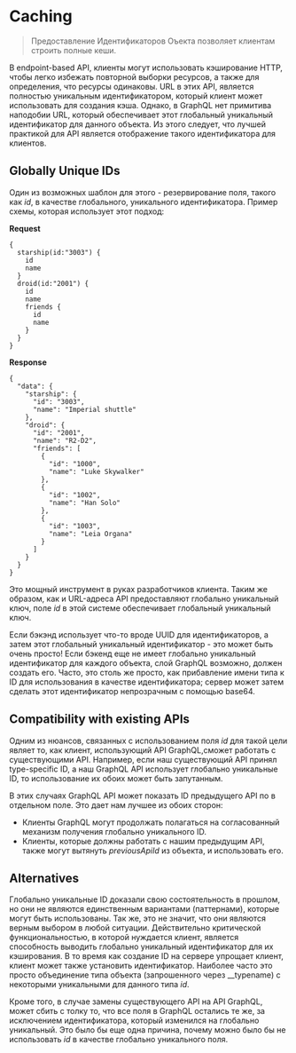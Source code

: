# Caching
> Предоставление Идентификаторов Оъекта позволяет клиентам строить полные кеши.

В endpoint-based API, клиенты могут использовать кэширование HTTP, чтобы легко избежать повторной выборки ресурсов,
а также для определения, что ресурсы одинаковы. URL в этих API, является полностью уникальным идентификатором,
который клиент может использовать для создания кэша. Однако, в GraphQL нет примитива наподобии URL, который обеспечивает
этот глобальный уникальный идентификатор для данного объекта. Из этого следует, что лучшей практикой для API является отображение такого идентификатора для клиентов.

## Globally Unique IDs
Один из возможных шаблон для этого - резервирование поля, такого как *id*, в качестве глобального, уникального идентификатора. Пример схемы, которая использует этот подход:


**Request**

```
{
  starship(id:"3003") {
    id
    name
  }
  droid(id:"2001") {
    id
    name
    friends {
      id
      name
    }
  }
}
```


**Response**

```
{
  "data": {
    "starship": {
      "id": "3003",
      "name": "Imperial shuttle"
    },
    "droid": {
      "id": "2001",
      "name": "R2-D2",
      "friends": [
        {
          "id": "1000",
          "name": "Luke Skywalker"
        },
        {
          "id": "1002",
          "name": "Han Solo"
        },
        {
          "id": "1003",
          "name": "Leia Organa"
        }
      ]
    }
  }
}

```

Это мощный инструмент в руках разработчиков клиента. Таким же образом, как и URL-адреса API предоставляют глобально уникальный ключ, поле *id* в этой системе обеспечивает глобальный уникальный ключ.

Если бэкэнд использует что-то вроде UUID для идентификаторов, а затем этот глобальный уникальный
идентификатор  - это может быть очень просто! Если бэкенд еще не имеет глобально уникальный идентификатор для
каждого объекта, слой GraphQL возможно, должен создать его. Часто, это столь же просто, как прибавление
имени типа к ID для использования в качестве идентификатора; сервер может затем сделать этот идентификатор
непрозрачным с помощью base64.


## Compatibility with existing APIs
Одним из нюансов, связанных с использованием поля *id* для такой цели являет то, как клиент, использующий API GraphQL,сможет работать с существующими API. Например, если наш существующий API принял type-specific ID, а наш GraphQL API использует глобально уникальные ID, то использование их обоих может быть запутанным.

В этих случаях GraphQL API может показать ID предыдущего API по в отдельном поле. Это дает нам лучшее из обоих сторон:

* Клиенты GraphQL могут продолжать полагаться на согласованный механизм получения глобально уникального ID.
* Клиенты, которые должны работать с нашим предыдущим API, также могут вытянуть *previousApiId* из объекта, и использовать его.


## Alternatives 
Глобально уникальные ID доказали свою состоятельность в прошлом, но они не являются единственным вариантами (паттернами),
которые могут быть использованы. Так же, это не значит, что они являются верным выбором в любой ситуации. Действительно критической функциональностью, в которой нуждается клиент, является способность выводить глобально уникальный идентификатор для их кэширования.
В то время как создание ID на сервере упрощает клиент, клиент может также установить идентификатор.
Наиболее часто это просто объединение типа объекта (запрошенного через __typename) с некоторыми уникальными для данного типа *id*.

Кроме того, в случае замены существующего API на API GraphQL, может сбить с толку то, что все поля в GraphQL остались те же, за исключением идентификатора, который изменился на глобально уникальный. Это было бы еще одна причина, почему можно было бы не использовать *id* в качестве глобально уникального поля.